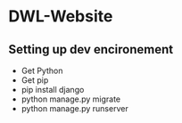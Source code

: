 # DWL-Website

## Setting up dev encironement
- Get Python
- Get pip
- pip install django
- python manage.py migrate
- python manage.py runserver